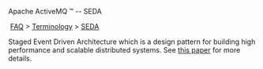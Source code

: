 Apache ActiveMQ ™ -- SEDA 

 [FAQ](/FAQ/index.md) > [Terminology](../../FAQ/terminology.md) > [SEDA](../../FAQ/Terminology/seda.md)


Staged Event Driven Architecture which is a design pattern for building high performance and scalable distributed systems. See [this paper](http://www.eecs.harvard.edu/~mdw/proj/seda/) for more details.

